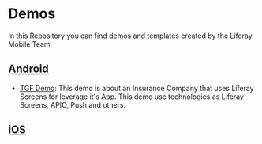 # Demos
In this Repository you can find demos and templates created by the Liferay Mobile Team

## [Android](android)
- [TGF Demo](android/forms-screenlet-demo): This demo is about an Insurance Company that uses Liferay Screens for leverage it's App. This demo use technologies as Liferay Screens, APIO, Push and others.

## [iOS](ios)
